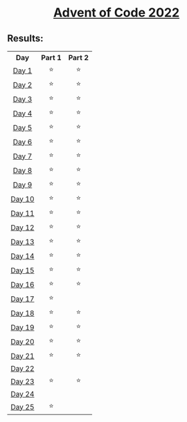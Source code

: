 <h1 align="center"> <a href="https://adventofcode.com/2022">Advent of Code 2022</a></h1>

## Results:

<table align="center" style="text-align: center;">
    <tr>
        <th>Day</th>
        <th>Part 1</th>
        <th>Part 2</th>
    </tr>
        <td><a href="/day_1">Day 1</a></td>
        <td>⭐</td>
        <td>⭐</td>
    <tr>
    </tr>
        <td><a href="/day_2">Day 2</a></td>
        <td>⭐</td>
        <td>⭐</td>
    <tr>
    </tr>
        <td><a href="/day_3">Day 3</a></td>
        <td>⭐</td>
        <td>⭐</td>
    <tr>
    </tr>
        <td><a href="/day_4">Day 4</a></td>
        <td>⭐</td>
        <td>⭐</td>
    <tr>
    </tr>
        <td><a href="/day_5">Day 5</a></td>
        <td>⭐</td>
        <td>⭐</td>
    <tr>
    </tr>
        <td><a href="/day_6">Day 6</a></td>
        <td>⭐</td>
        <td>⭐</td>
    <tr>
    </tr>
        <td><a href="/day_7">Day 7</a></td>
        <td>⭐</td>
        <td>⭐</td>
    <tr>
    </tr>
        <td><a href="/day_8">Day 8</a></td>
        <td>⭐</td>
        <td>⭐</td>
    <tr>
    </tr>
        <td><a href="/day_9">Day 9</a></td>
        <td>⭐</td>
        <td>⭐</td>
    <tr>
    </tr>
        <td><a href="/day_10">Day 10</a></td>
        <td>⭐</td>
        <td>⭐</td>
    <tr>
    </tr>
        <td><a href="/day_11">Day 11</a></td>
        <td>⭐</td>
        <td>⭐</td>
    <tr>    
    </tr>
        <td><a href="/day_12">Day 12</a></td>
        <td>⭐</td>
        <td>⭐</td>
    <tr>    
    </tr>
        <td><a href="/day_13">Day 13</a></td>
        <td>⭐</td>
        <td>⭐</td>
    <tr>    
    </tr>
        <td><a href="/day_14">Day 14</a></td>
        <td>⭐</td>
        <td>⭐</td>
    <tr>    
    </tr>
        <td><a href="/day_15">Day 15</a></td>
        <td>⭐</td>
        <td>⭐</td>
    <tr>    
    </tr>
        <td><a href="/day_16">Day 16</a></td>
        <td>⭐</td>
        <td>⭐</td>
    <tr>    
    </tr>
        <td><a href="/day_17">Day 17</a></td>
        <td>⭐</td>
        <td></td>
    <tr>    
    </tr>
        <td><a href="/day_18">Day 18</a></td>
        <td>⭐</td>
        <td>⭐</td>
    <tr>    
    </tr>
        <td><a href="/day_19">Day 19</a></td>
        <td>⭐</td>
        <td>⭐</td>
    <tr>    
    </tr>
        <td><a href="/day_20">Day 20</a></td>
        <td>⭐</td>
        <td>⭐</td>
    <tr>    
    </tr>
        <td><a href="/day_21">Day 21</a></td>
        <td>⭐</td>
        <td>⭐</td>
    <tr>    
    </tr>
        <td><a href="/day_22">Day 22</a></td>
        <td></td>
        <td></td>
    <tr>    
    </tr>
        <td><a href="/day_23">Day 23</a></td>
        <td>⭐</td>
        <td>⭐</td>
    <tr>    
    </tr>
        <td><a href="/day_24">Day 24</a></td>
        <td></td>
        <td></td>
    <tr>    
    </tr>
        <td><a href="/day_25">Day 25</a></td>
        <td>⭐</td>
        <td></td>
    <tr>    

</table>